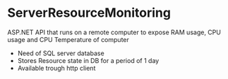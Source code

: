 # ServerResourceMonitoring
ASP.NET API that runs on a remote computer to expose RAM usage, CPU usage and CPU Temperature of computer

- Need of SQL server database
- Stores Resource state in DB for a period of 1 day
- Available trough http client
